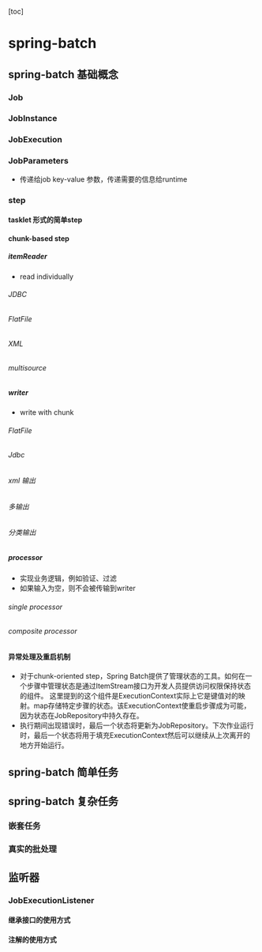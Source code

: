 [toc]
# spring-batch
## spring-batch 基础概念
### Job
### JobInstance
### JobExecution
### JobParameters
- 传递给job key-value 参数，传递需要的信息给runtime
### step
#### tasklet 形式的简单step
#### chunk-based step
##### itemReader
- read individually
###### JDBC
###### FlatFile
###### XML
###### multisource
##### writer
- write with chunk
###### FlatFile
###### Jdbc
###### xml 输出
###### 多输出
###### 分类输出
##### processor
- 实现业务逻辑，例如验证、过滤
- 如果输入为空，则不会被传输到writer
###### single processor
###### composite processor
#### 异常处理及重启机制
- 对于chunk-oriented step，Spring Batch提供了管理状态的工具。如何在一个步骤中管理状态是通过ItemStream接口为开发人员提供访问权限保持状态的组件。
这里提到的这个组件是ExecutionContext实际上它是键值对的映射。map存储特定步骤的状态。该ExecutionContext使重启步骤成为可能，因为状态在JobRepository中持久存在。
- 执行期间出现错误时，最后一个状态将更新为JobRepository。下次作业运行时，最后一个状态将用于填充ExecutionContext然后可以继续从上次离开的地方开始运行。
## spring-batch 简单任务
## spring-batch 复杂任务
### 嵌套任务
### 真实的批处理
## 监听器
### JobExecutionListener
#### 继承接口的使用方式
#### 注解的使用方式

